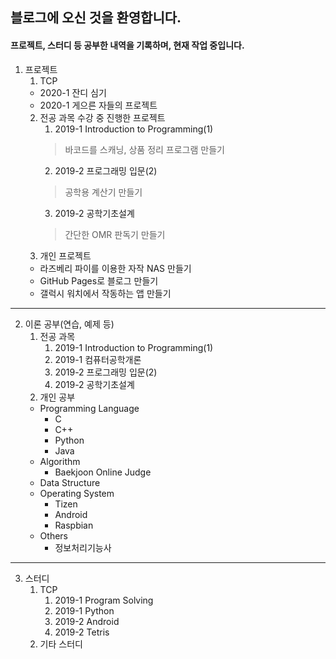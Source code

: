 ﻿---
layout: default
---

## 블로그에 오신 것을 환영합니다.
#### 프로젝트, 스터디 등 공부한 내역을 기록하며, 현재 작업 중입니다.

1. 프로젝트
    1. TCP
      * 2020-1 잔디 심기
      * 2020-1 게으른 자들의 프로젝트
    2. 전공 과목 수강 중 진행한 프로젝트
       1. 2019-1 Introduction to Programming(1)
         > 바코드를 스캐닝, 상품 정리 프로그램 만들기
       2. 2019-2 프로그래밍 입문(2)
         > 공학용 계산기 만들기
       3. 2019-2 공학기초설계
         > 간단한 OMR 판독기 만들기
    3. 개인 프로젝트
      + 라즈베리 파이를 이용한 자작 NAS 만들기
      + GitHub Pages로 블로그 만들기
      + 갤럭시 워치에서 작동하는 앱 만들기
---
2. 이론 공부(연습, 예제 등)
    1. 전공 과목
        1. 2019-1 Introduction to Programming(1)
        2. 2019-1 컴퓨터공학개론
        3. 2019-2 프로그래밍 입문(2)
        4. 2019-2 공학기초설계
    2. 개인 공부
      + Programming Language
        - C
        - C++
        - Python
        - Java
      + Algorithm
        - Baekjoon Online Judge
      + Data Structure
      + Operating System
        - Tizen
        - Android
        - Raspbian
      + Others
        - 정보처리기능사
---
3. 스터디
    1. TCP
        1. 2019-1 Program Solving
        2. 2019-1 Python
        3. 2019-2 Android
        4. 2019-2 Tetris
    2. 기타 스터디
